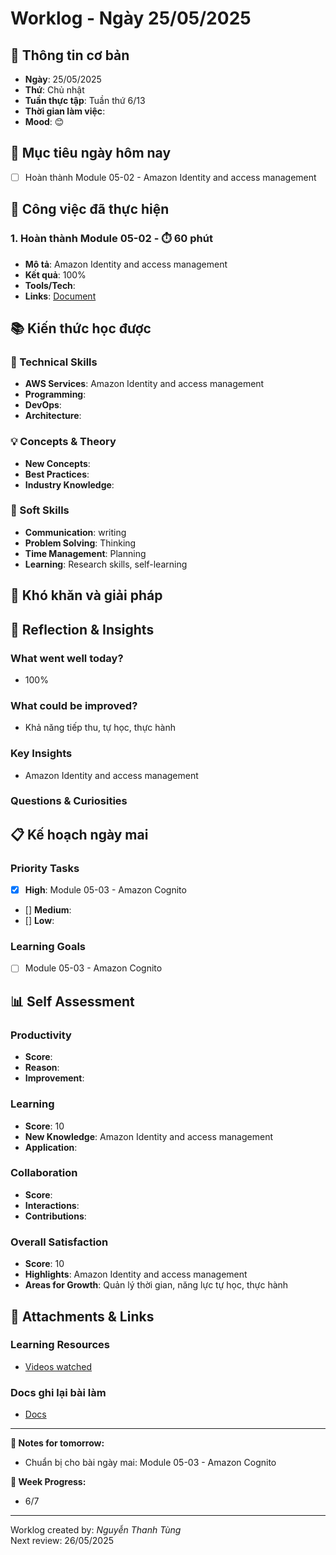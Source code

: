 # Worklog - Ngày 25/05/2025

## 📅 Thông tin cơ bản
- **Ngày**: 25/05/2025
- **Thứ**: Chủ nhật
- **Tuần thực tập**: Tuần thứ 6/13
- **Thời gian làm việc**: 
- **Mood**: 😊

## 🎯 Mục tiêu ngày hôm nay
- [ ] Hoàn thành Module 05-02 - Amazon Identity and access management

## 💼 Công việc đã thực hiện

### 1. Hoàn thành Module 05-02 - ⏱️ 60 phút
- **Mô tả**: Amazon Identity and access management
- **Kết quả**: 100%
- **Tools/Tech**: 
- **Links**: [Document](https://docs.google.com/document/d/1J0JhYCd2wl_N2dPYt4i9w2RQgrV9z5NLNntj5WvOvzc/edit?usp=sharing)

## 📚 Kiến thức học được

### 🔧 Technical Skills
- **AWS Services**: Amazon Identity and access management
- **Programming**: 
- **DevOps**: 
- **Architecture**: 

### 💡 Concepts & Theory
- **New Concepts**: 
- **Best Practices**: 
- **Industry Knowledge**: 

### 🤝 Soft Skills
- **Communication**: writing
- **Problem Solving**: Thinking
- **Time Management**: Planning
- **Learning**: Research skills, self-learning

## 🚧 Khó khăn và giải pháp

## 💭 Reflection & Insights

### What went well today?
- 100%

### What could be improved?
- Khả năng tiếp thu, tự học, thực hành

### Key Insights
- Amazon Identity and access management

### Questions & Curiosities

## 📋 Kế hoạch ngày mai

### Priority Tasks
- [x] **High**: Module 05-03 - Amazon Cognito
- [] **Medium**: 
- [] **Low**: 

### Learning Goals
- [ ] Module 05-03 - Amazon Cognito

## 📊 Self Assessment

### Productivity
- **Score**: 
- **Reason**: 
- **Improvement**: 

### Learning
- **Score**: 10
- **New Knowledge**: Amazon Identity and access management
- **Application**: 

### Collaboration
- **Score**: 
- **Interactions**: 
- **Contributions**: 

### Overall Satisfaction
- **Score**: 10
- **Highlights**: Amazon Identity and access management
- **Areas for Growth**: Quản lý thời gian, năng lực tự học, thực hành


## 📎 Attachments & Links

### Learning Resources
- [Videos watched](https://www.youtube.com/watch?v=N_vlJGAqZxo&list=PLahN4TLWtox2a3vElknwzU_urND8hLn1i&index=151&pp=iAQB)

### Docs ghi lại bài làm
- [Docs](https://docs.google.com/document/d/1J0JhYCd2wl_N2dPYt4i9w2RQgrV9z5NLNntj5WvOvzc/edit?usp=sharing)

---

**📝 Notes for tomorrow:**
- Chuẩn bị cho bài ngày mai: Module 05-03 - Amazon Cognito

**🎯 Week Progress:**
- 6/7

---
Worklog created by: *Nguyễn Thanh Tùng*  
Next review: 26/05/2025



